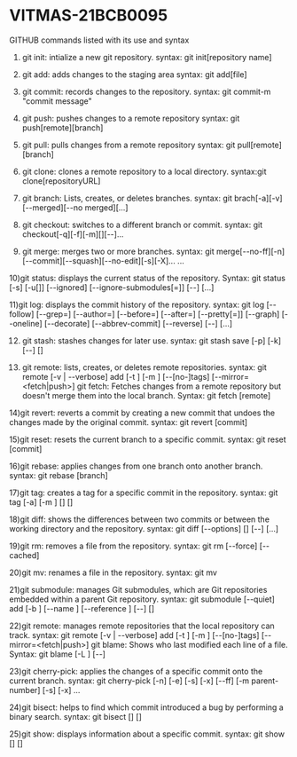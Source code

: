 # VITMAS-21BCB0095

GITHUB commands listed with its use and syntax
1) git init: intialize a new git repository.
syntax: git init[repository name]

2) git add: adds changes to the staging area
syntax: git add[file]

3) git commit: records changes to the repository.
syntax: git commit-m "commit message"

4) git push: pushes changes to a remote repository
syntax: git push[remote][branch]

5) git pull: pulls changes from a remote repository
syntax: git pull[remote][branch]

6) git clone: clones a remote repository to a local directory.
syntax:git clone[repositoryURL]

7) git branch: Lists, creates, or deletes branches. 
syntax: git brach[-a][-v][--merged][--no merged][...]

8) git checkout: switches to a different branch or commit.
syntax: git checkout[-q][-f][-m][][--]...

9) git merge: merges two or more branches.
syntax: git merge[--no-ff][-n][--commit][--squash][--no-edit][-s][-X]... ...

10)git status: displays the current status of the repository.
Syntax: git status [-s] [-u[]] [--ignored] [--ignore-submodules[=]] [--] [...]

11)git log: displays the commit history of the repository.
syntax: git log [--follow] [--grep=] [--author=] [--before=] [--after=] [--pretty[=]] [--graph] [--oneline] [--decorate] [--abbrev-commit] [--reverse] [--] [...]

12) git stash: stashes changes for later use. 
syntax: git stash save [-p] [-k] [--] []

13) git remote: lists, creates, or deletes remote repositories.
syntax: git remote [-v | --verbose] add [-t ] [-m ] [--[no-]tags] [--mirror=<fetch|push>] git fetch: Fetches changes from a remote repository but doesn't merge them into the local branch. Syntax: git fetch [remote]

14)git revert: reverts a commit by creating a new commit that undoes the changes made by the original commit.
syntax: git revert [commit]

15)git reset: resets the current branch to a specific commit. 
syntax: git reset [commit]

16)git rebase: applies changes from one branch onto another branch. 
syntax: git rebase [branch]

17)git tag: creates a tag for a specific commit in the repository. 
syntax: git tag [-a] [-m ] [] []

18)git diff: shows the differences between two commits or between the working directory and the repository. 
syntax: git diff [--options] [] [--] [...]

19)git rm: removes a file from the repository.
syntax: git rm [--force] [--cached]

20)git mv: renames a file in the repository.
syntax: git mv

21)git submodule: manages Git submodules, which are Git repositories embedded within a parent Git repository. 
syntax: git submodule [--quiet] add [-b ] [--name ] [--reference ] [--] []

22)git remote: manages remote repositories that the local repository can track.
syntax: git remote [-v | --verbose] add [-t ] [-m ] [--[no-]tags] [--mirror=<fetch|push>] git blame: Shows who last modified each line of a file. Syntax: git blame [-L ] [--]

23)git cherry-pick: applies the changes of a specific commit onto the current branch. 
syntax: git cherry-pick [-n] [-e] [-s] [-x] [--ff] [-m parent-number] [-s] [-x] ...

24)git bisect: helps to find which commit introduced a bug by performing a binary search.
syntax: git bisect [] []

25)git show: displays information about a specific commit.
syntax: git show [] []
